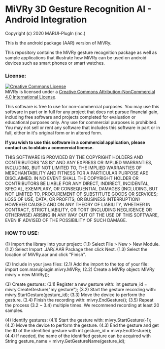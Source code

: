 # MiVRy 3D Gesture Recognition AI - Android Integration
Copyright (c) 2020 MARUI-PlugIn (inc.)

This is the android package (AAR) version of MiVRy.

This repository contains the MiVRy gesture recognition package as well as sample applications that illustrate how MiVRy can be used on android devices such as smart phones or smart watches.


### License:
<a rel="license" href="http://creativecommons.org/licenses/by-nc/4.0/"><img alt="Creative Commons License" style="border-width:0" src="https://i.creativecommons.org/l/by-nc/4.0/88x31.png" /></a><br />MiVRy is licensed under a <a rel="license" href="http://creativecommons.org/licenses/by-nc/4.0/">Creative Commons Attribution-NonCommercial 4.0 International License</a>.

This software is free to use for non-commercial purposes. You may use this software in part or in full for any project that does not pursue financial gain, including free software and projects completed for evaluation or educational purposes only. Any use for commercial purposes is prohibited.
You may not sell or rent any software that includes this software in part or in full, either in it's original form or in altered form.

**If you wish to use this software in a commercial application, please contact us to obtain a commercial license.**

THIS SOFTWARE IS PROVIDED BY THE COPYRIGHT HOLDERS AND CONTRIBUTORS  "AS IS" AND ANY EXPRESS OR IMPLIED WARRANTIES, INCLUDING, BUT NOT LIMITED TO,  THE IMPLIED WARRANTIES OF MERCHANTABILITY AND FITNESS FOR A PARTICULAR  PURPOSE ARE DISCLAIMED. IN NO EVENT SHALL THE COPYRIGHT HOLDER OR  CONTRIBUTORS BE LIABLE FOR ANY DIRECT, INDIRECT, INCIDENTAL, SPECIAL,  EXEMPLARY, OR CONSEQUENTIAL DAMAGES (INCLUDING, BUT NOT LIMITED TO,  PROCUREMENT OF SUBSTITUTE GOODS OR SERVICES; LOSS OF USE, DATA, OR  PROFITS; OR BUSINESS INTERRUPTION) HOWEVER CAUSED AND ON ANY THEORY  OF LIABILITY, WHETHER IN CONTRACT, STRICT LIABILITY, OR TORT  (INCLUDING NEGLIGENCE OR OTHERWISE) ARISING IN ANY WAY OUT OF THE USE  OF THIS SOFTWARE, EVEN IF ADVISED OF THE POSSIBILITY OF SUCH DAMAGE.


### HOW TO USE:

(1) Import the library into your project:
(1.1) Select File > New > New Module.
(1.2) Select Import .JAR/.AAR Package then click Next.
(1.3) Select the location of MiVRy.aar and click "Finish".

(2) Include in your java files:
(2.1) Add the import to the top of your file:
      import com.maruiplugin.mivry.MiVRy;
(2.2) Create a MiVRy object:
      MiVRy mivry = new MiVRy();

(3) Create gestures:
(3.1) Register a new gesture with:
      int gesture_id = mivry.CreateGesture("my gesture");
(3.2) Start the gesture recording with:
      mivry.StartGesture(gesture_id);
(3.3) Move the device to perform the gesture.
(3.4) Finish the recording with:
      mivry.EndGesture();
(3.5) Repeat the process (3.2 ~ 3.4) multiple times. We recommend recording at least 20 samples.

(4) Identify gestures:
(4.1) Start the gesture with:
      mivry.StartGesture(-1);
(4.2) Move the device to perform the gesture.
(4.3) End the gesture and get the ID of the identified gesture with
      int gesture_id = mivry.EndGesture();
(4.4) If needed, the name of the identified gesture can be acquired with
      String gesture_name = mivry.GetGestureName(gesture_id);


